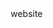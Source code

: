 <a href="http://www.famfamfam.com/"><img class="alignnone size-full wp-image-18" title="2010-07-26_181426" src="https://icompile.eladkarako.com/_uploads/2010-07-26_1814261.jpg" alt="" width="121" height="16" /></a> website